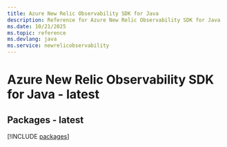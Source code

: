 ```yaml
---
title: Azure New Relic Observability SDK for Java
description: Reference for Azure New Relic Observability SDK for Java
ms.date: 10/21/2025
ms.topic: reference
ms.devlang: java
ms.service: newrelicobservability
---
```

# Azure New Relic Observability SDK for Java - latest
## Packages - latest
[!INCLUDE [packages](new-relic-observability-index.md)]